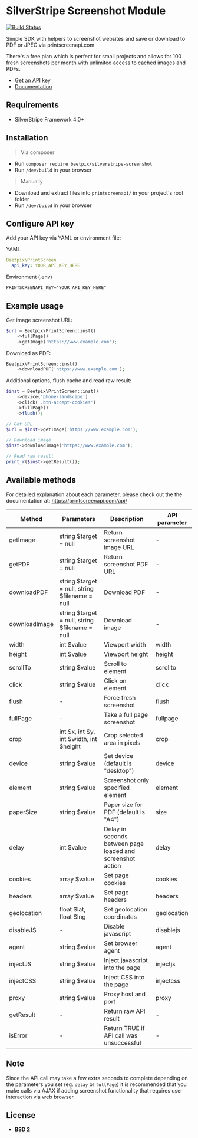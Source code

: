 # SilverStripe Screenshot Module

[![Build Status](http://img.shields.io/travis/badges/badgerbadgerbadger.svg?style=flat-square)](https://travis-ci.org/badges/badgerbadgerbadger)

Simple SDK with helpers to screenshot websites and save or download to PDF or JPEG via printscreenapi.com

There's a free plan which is perfect for small projects and allows for 100 fresh screenshots per month with unlimited access to cached images and PDFs.

- [Get an API key](https://printscreenapi.com/plans)
- [Documentation](https://printscreenapi.com/api)

## Requirements

* SilverStripe Framework 4.0+

## Installation
> Via composer
* Run `composer require beetpix/silverstripe-screenshot`
* Run `/dev/build` in your browser
> Manually
* Download and extract files into `printscreenapi/` in your project's root folder
* Run `/dev/build` in your browser

## Configure API key

Add your API key via YAML or environment file:

YAML
```yaml
Beetpix\PrintScreen
  api_key: YOUR_API_KEY_HERE
```

Environment (.env)
```
PRINTSCREENAPI_KEY="YOUR_API_KEY_HERE"
```

## Example usage

Get image screenshot URL:
```php
$url = Beetpix\PrintScreen::inst()
    ->fullPage()
    ->getImage('https://www.example.com');
```
Download as PDF:
```php
Beetpix\PrintScreen::inst()
    ->downloadPDF('https://www.example.com');
```
Additional options, flush cache and read raw result:
```php
$inst = Beetpix\PrintScreen::inst()
    ->device('phone-landscape')
    ->click('.btn-accept-cookies')
    ->fullPage()
    ->flush();

// Get URL
$url = $inst->getImage('https://www.example.com');

// Download image
$inst->downloadImage('https://www.example.com');

// Read raw result
print_r($inst->getResult());
```

## Available methods

For detailed explanation about each parameter, please check out the the documentation at:
https://printscreenapi.com/api/

| Method | Parameters | Description | API parameter |
| ------ | ------ | ------ | ------ |
| getImage | string $target = null | Return screenshot image URL | - |
| getPDF | string $target = null | Return screenshot PDF URL | - |
| downloadPDF | string $target = null, string $filename = null | Download PDF | - |
| downloadImage | string $target = null, string $filename = null | Download image | - |
| width | int $value | Viewport width | width |
| height | int $value | Viewport height | height |
| scrollTo | string $value | Scroll to element | scrollto |
| click | string $value | Click on element | click |
| flush | - | Force fresh screenshot | flush |
| fullPage | - | Take a full page screenshot | fullpage |
| crop | int $x, int $y, int $width, int $height | Crop selected area in pixels | crop |
| device | string $value | Set device (default is "desktop") | device |
| element | string $value | Screenshot only specified element | element |
| paperSize | string $value | Paper size for PDF (default is "A4") | size |
| delay | int $value | Delay in seconds between page loaded and screenshot action | delay |
| cookies | array $value | Set page cookies | cookies |
| headers | array $value | Set page headers | headers |
| geolocation | float $lat, float $lng | Set geolocation coordinates | geolocation |
| disableJS | - | Disable javascript | disablejs |
| agent | string $value | Set browser agent | agent |
| injectJS | string $value | Inject javascript into the page | injectjs |
| injectCSS | string $value | Inject CSS into the page | injectcss |
| proxy | string $value | Proxy host and port | proxy |
| getResult | - | Return raw API result | - |
| isError | - | Return TRUE if API call was unsuccessful | - |

## Note

Since the API call may take a few extra seconds to complete depending on the parameters you set (eg. `delay` or `fullPage`) it is recommended that you make calls via AJAX if adding screenshot functionality that requires user interaction via web browser.

## License

- **[BSD 2](https://opensource.org/licenses/BSD-2-Clause)**

